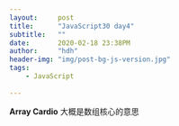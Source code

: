 ```yaml
---
layout:     post
title:      "JavaScript30 day4"
subtitle:   ""
date:       2020-02-18 23:38PM
author:     "hdh"
header-img: "img/post-bg-js-version.jpg"
tags:
    - JavaScript
  
---
```



**Array Cardio**  大概是数组核心的意思
